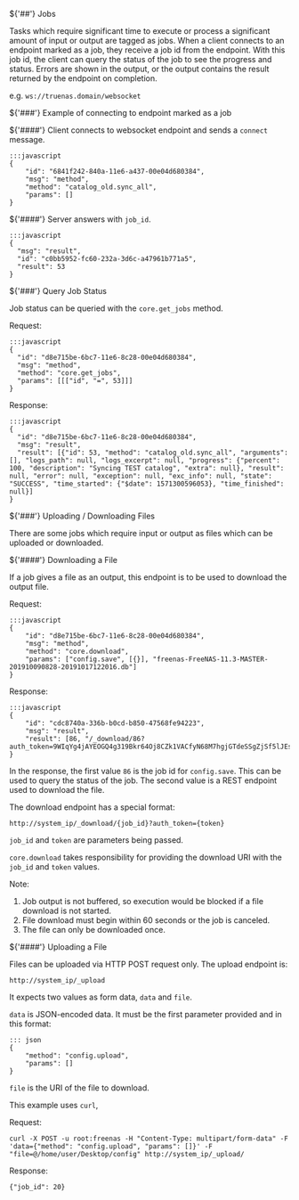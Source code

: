 ${'##'} Jobs

Tasks which require significant time to execute or process a significant amount 
of input or output are tagged as jobs.
When a client connects to an endpoint marked as a job, they receive a job id
from the endpoint. With this job id, the client can query the status of the job
to see the progress and status. Errors are shown
in the output, or the output contains the result returned by the endpoint on completion.

e.g. `ws://truenas.domain/websocket`

${'###'} Example of connecting to endpoint marked as a job

${'####'} Client connects to websocket endpoint and sends a `connect` message.

    :::javascript
    {
        "id": "6841f242-840a-11e6-a437-00e04d680384",
        "msg": "method",
        "method": "catalog_old.sync_all",
        "params": []
    }

${'####'} Server answers with `job_id`.

    :::javascript
    {
      "msg": "result",
      "id": "c0bb5952-fc60-232a-3d6c-a47961b771a5",
      "result": 53
    }

${'###'} Query Job Status

Job status can be queried with the `core.get_jobs` method.

Request:

    :::javascript
    {
      "id": "d8e715be-6bc7-11e6-8c28-00e04d680384",
      "msg": "method",
      "method": "core.get_jobs",
      "params": [[["id", "=", 53]]]
    }

Response:

    :::javascript
    {
      "id": "d8e715be-6bc7-11e6-8c28-00e04d680384",
      "msg": "result",
      "result": [{"id": 53, "method": "catalog_old.sync_all", "arguments": [], "logs_path": null, "logs_excerpt": null, "progress": {"percent": 100, "description": "Syncing TEST catalog", "extra": null}, "result": null, "error": null, "exception": null, "exc_info": null, "state": "SUCCESS", "time_started": {"$date": 1571300596053}, "time_finished": null}]
    }

${'###'} Uploading / Downloading Files

There are some jobs which require input or output as files which can
be uploaded or downloaded.

${'####'} Downloading a File

If a job gives a file as an output, this endpoint is to be used to download
the output file.

Request:

    :::javascript
    {
        "id": "d8e715be-6bc7-11e6-8c28-00e04d680384",
        "msg": "method",
        "method": "core.download",
        "params": ["config.save", [{}], "freenas-FreeNAS-11.3-MASTER-201910090828-20191017122016.db"]
    }

Response:

    :::javascript
    {
        "id": "cdc8740a-336b-b0cd-b850-47568fe94223",
        "msg": "result",
        "result": [86, "/_download/86?auth_token=9WIqYg4jAYEOGQ4g319Bkr64Oj8CZk1VACfyN68M7hgjGTdeSSgZjSf5lJEshS8M"]
    }
 
In the response, the first value `86` is the job id for `config.save`. This can be used to query
the status of the job. The second value is a REST endpoint used to download the file.
 
The download endpoint has a special format:

`http://system_ip/_download/{job_id}?auth_token={token}`

`job_id` and `token` are parameters being passed.

`core.download` takes responsibility for providing the download URI with the `job_id` and `token` values.

Note:
1) Job output is not buffered, so execution would be blocked if a file download is not started.
2) File download must begin within 60 seconds or the job is canceled.
3) The file can only be downloaded once.

${'####'} Uploading a File

Files can be uploaded via HTTP POST request only. The upload endpoint is:

`http://system_ip/_upload`

It expects two values as form data, `data` and `file`.

`data` is JSON-encoded data. It must be the first parameter provided and in this format:

    ::: json
    {
        "method": "config.upload",
        "params": []
    }

`file` is the URI of the file to download.

This example uses `curl`,

Request:

    curl -X POST -u root:freenas -H "Content-Type: multipart/form-data" -F 'data={"method": "config.upload", "params": []}' -F "file=@/home/user/Desktop/config" http://system_ip/_upload/
 
 Response:
 
    {"job_id": 20}
